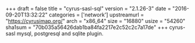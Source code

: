 +++
draft = false
title = "cyrus-sasl-sql"
version = "2.1.26-3"
date = "2016-09-20T13:32:22"
categories = ['network']
upstreamurl = "https://cyrusimap.org/"
arch = "x86_64"
size = "16880"
usize = "54260"
sha1sum = "70b035a56426dab1ba84fa2217e2c52c2c7a17de"
+++
cyrus-sasl mysql, postgresql and sqlite plugin.